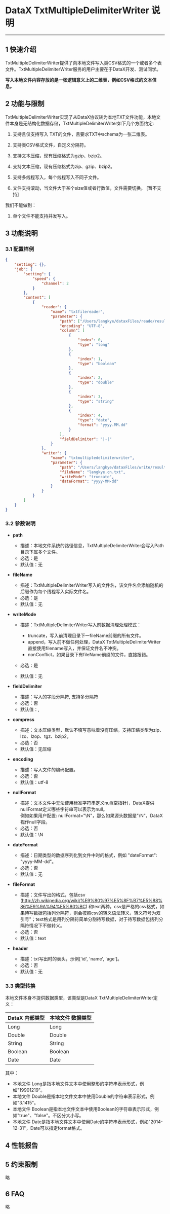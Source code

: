 # DataX TxtMultipleDelimiterWriter 说明


------------

## 1 快速介绍

TxtMultipleDelimiterWriter提供了向本地文件写入类CSV格式的一个或者多个表文件。TxtMultipleDelimiterWriter服务的用户主要在于DataX开发、测试同学。

**写入本地文件内容存放的是一张逻辑意义上的二维表，例如CSV格式的文本信息。**


## 2 功能与限制

TxtMultipleDelimiterWriter实现了从DataX协议转为本地TXT文件功能，本地文件本身是无结构化数据存储，TxtMultipleDelimiterWriter如下几个方面约定:

1. 支持且仅支持写入 TXT的文件，且要求TXT中schema为一张二维表。

2. 支持类CSV格式文件，自定义分隔符。

3. 支持文本压缩，现有压缩格式为gzip、bzip2。

4. 支持文本压缩，现有压缩格式为zip、gzip、bzip2。

5. 支持多线程写入，每个线程写入不同子文件。

6. 文件支持滚动，当文件大于某个size值或者行数值，文件需要切换。 [暂不支持]

我们不能做到：

1. 单个文件不能支持并发写入。


## 3 功能说明


### 3.1 配置样例

```json
{
    "setting": {},
    "job": {
        "setting": {
            "speed": {
                "channel": 2
            }
        },
        "content": [
            {
                "reader": {
                    "name": "txtfilereader",
                    "parameter": {
                        "path": ["/Users/langkye/dataxFiles/reade/result"],
                        "encoding": "UTF-8",
                        "column": [
                            {
                                "index": 0,
                                "type": "long"
                            },
                            {
                                "index": 1,
                                "type": "boolean"
                            },
                            {
                                "index": 2,
                                "type": "double"
                            },
                            {
                                "index": 3,
                                "type": "string"
                            },
                            {
                                "index": 4,
                                "type": "date",
                                "format": "yyyy.MM.dd"
                            }
                        ],
                        "fieldDelimiter": "|-|"
                    }
                },
                "writer": {
                    "name": "txtmultipledelimiterwriter",
                    "parameter": {
                        "path": "/Users/langkye/dataxFiles/write/result",
                        "fileName": "langkye.cn.txt",
                        "writeMode": "truncate",
                        "dateFormat": "yyyy-MM-dd"
                    }
                }
            }
        ]
    }
}
```

### 3.2 参数说明

* **path**

	* 描述：本地文件系统的路径信息，TxtMultipleDelimiterWriter会写入Path目录下属多个文件。 <br />
	* 必选：是 <br />
	* 默认值：无 <br />

* **fileName**

	* 描述：TxtMultipleDelimiterWriter写入的文件名，该文件名会添加随机的后缀作为每个线程写入实际文件名。 <br />
	* 必选：是 <br />
	* 默认值：无 <br />

* **writeMode**

	* 描述：TxtMultipleDelimiterWriter写入前数据清理处理模式： <br />

		* truncate，写入前清理目录下一fileName前缀的所有文件。
		* append，写入前不做任何处理，DataX TxtMultipleDelimiterWriter直接使用filename写入，并保证文件名不冲突。
		* nonConflict，如果目录下有fileName前缀的文件，直接报错。
	* 必选：是 <br />
	* 默认值：无 <br />

* **fieldDelimiter**

	* 描述：写入的字段分隔符, 支持多分隔符 <br />
	* 必选：否 <br />
	* 默认值：, <br />

* **compress**

	* 描述：文本压缩类型，默认不填写意味着没有压缩。支持压缩类型为zip、lzo、lzop、tgz、bzip2。 <br />
	* 必选：否 <br />
	* 默认值：无压缩 <br />

* **encoding**

	* 描述：写入文件的编码配置。<br />
	* 必选：否 <br />
	* 默认值：utf-8 <br />


* **nullFormat**

	* 描述：文本文件中无法使用标准字符串定义null(空指针)，DataX提供nullFormat定义哪些字符串可以表示为null。<br />
	  例如如果用户配置: nullFormat="\N"，那么如果源头数据是"\N"，DataX视作null字段。
	* 必选：否 <br />
	* 默认值：\N <br />

* **dateFormat**

	* 描述：日期类型的数据序列化到文件中时的格式，例如 "dateFormat": "yyyy-MM-dd"。<br />
	* 必选：否 <br />
	* 默认值：无 <br />

* **fileFormat**

	* 描述：文件写出的格式，包括csv (http://zh.wikipedia.org/wiki/%E9%80%97%E5%8F%B7%E5%88%86%E9%9A%94%E5%80%BC) 和text两种，csv是严格的csv格式，如果待写数据包括列分隔符，则会按照csv的转义语法转义，转义符号为双引号"；text格式是用列分隔符简单分割待写数据，对于待写数据包括列分隔符情况下不做转义。<br />
	* 必选：否 <br />
	* 默认值：text <br />

* **header**

	* 描述：txt写出时的表头，示例['id', 'name', 'age']。<br />
	* 必选：否 <br />
	* 默认值：无 <br />

### 3.3 类型转换


本地文件本身不提供数据类型，该类型是DataX TxtMultipleDelimiterWriter定义：

| DataX 内部类型| 本地文件 数据类型    |
| -------- | -----  |
| Long     |Long |
| Double   |Double|
| String   |String|
| Boolean  |Boolean |
| Date     |Date |

其中：

* 本地文件 Long是指本地文件文本中使用整形的字符串表示形式，例如"19901219"。
* 本地文件 Double是指本地文件文本中使用Double的字符串表示形式，例如"3.1415"。
* 本地文件 Boolean是指本地文件文本中使用Boolean的字符串表示形式，例如"true"、"false"。不区分大小写。
* 本地文件 Date是指本地文件文本中使用Date的字符串表示形式，例如"2014-12-31"，Date可以指定format格式。


## 4 性能报告


## 5 约束限制

略

## 6 FAQ

略


